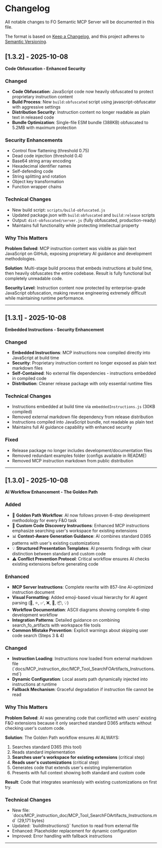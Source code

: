 # Changelog

All notable changes to FO Semantic MCP Server will be documented in this file.

The format is based on [Keep a Changelog](https://keepachangelog.com/en/1.0.0/),
and this project adheres to [Semantic Versioning](https://semver.org/spec/v2.0.0.html).

## [1.3.2] - 2025-10-08

**Code Obfuscation - Enhanced Security**

### Changed
- **Code Obfuscation**: JavaScript code now heavily obfuscated to protect proprietary instruction content
- **Build Process**: New `build:obfuscated` script using javascript-obfuscator with aggressive settings
- **Distribution Security**: Instruction content no longer readable as plain text in released code
- **Bundle Optimization**: Single-file ESM bundle (388KB) obfuscated to 5.2MB with maximum protection

### Security Enhancements
- Control flow flattening (threshold 0.75)
- Dead code injection (threshold 0.4)
- Base64 string array encoding
- Hexadecimal identifier names
- Self-defending code
- String splitting and rotation
- Object key transformation
- Function wrapper chains

### Technical Changes
- New build script: `scripts/build-obfuscated.js`
- Updated package.json with `build:obfuscated` and `build:release` scripts
- Output: `dist-obfuscated/server.js` (fully obfuscated, production-ready)
- Maintains full functionality while protecting intellectual property

### Why This Matters
**Problem Solved**: MCP instruction content was visible as plain text JavaScript on GitHub, exposing proprietary AI guidance and development methodologies.

**Solution**: Multi-stage build process that embeds instructions at build time, then heavily obfuscates the entire codebase. Result is fully functional but completely unreadable code.

**Security Level**: Instruction content now protected by enterprise-grade JavaScript obfuscation, making reverse engineering extremely difficult while maintaining runtime performance.

---

## [1.3.1] - 2025-10-08

**Embedded Instructions - Security Enhancement**

### Changed
- **Embedded Instructions**: MCP instructions now compiled directly into JavaScript at build time
- **Security**: Proprietary instruction content no longer exposed as plain text markdown files
- **Self-Contained**: No external file dependencies - instructions embedded in compiled code
- **Distribution**: Cleaner release package with only essential runtime files

### Technical Changes
- Instructions embedded at build time via `embeddedInstructions.js` (30KB compiled)
- Removed external markdown file dependency from release distribution
- Instructions compiled into JavaScript bundle, not readable as plain text
- Maintains full AI guidance capability with enhanced security

### Fixed
- Release package no longer includes development/documentation files
- Removed redundant examples folder (configs available in README)
- Removed MCP instruction markdown from public distribution

---

## [1.3.0] - 2025-10-08

**AI Workflow Enhancement - The Golden Path**

### Added
- 🎯 **Golden Path Workflow**: AI now follows proven 6-step development methodology for every F&O task
- 🔧 **Custom Code Discovery Instructions**: Enhanced MCP instructions emphasize searching user's workspace for existing extensions
- 📊 **Context-Aware Generation Guidance**: AI combines standard D365 patterns with user's existing customizations
- 💡 **Structured Presentation Templates**: AI presents findings with clear distinction between standard and custom code
- ⚠️ **Conflict Prevention Protocol**: Critical workflow ensures AI checks existing extensions before generating code

### Enhanced
- **MCP Server Instructions**: Complete rewrite with 857-line AI-optimized instruction document
- **Visual Formatting**: Added emoji-based visual hierarchy for AI agent parsing (🎯, ⭐, ✅, ❌, 🔧, 📦, 💡)
- **Workflow Documentation**: ASCII diagrams showing complete 6-step development workflow
- **Integration Patterns**: Detailed guidance on combining search_fo_artifacts with workspace file tools
- **Common Mistake Prevention**: Explicit warnings about skipping user code search (Steps 3 & 4)

### Changed
- **Instruction Loading**: Instructions now loaded from external markdown file (\`docs/MCP_instruction_doc/MCP_Tool_SearchFOArtifacts_Instructions.md\`)
- **Dynamic Configuration**: Local assets path dynamically injected into instructions at runtime
- **Fallback Mechanism**: Graceful degradation if instruction file cannot be read

### Why This Matters
**Problem Solved**: AI was generating code that conflicted with users' existing F&O extensions because it only searched standard D365 artifacts without checking user's custom code.

**Solution**: The Golden Path workflow ensures AI ALWAYS:
1. Searches standard D365 (this tool)
2. Reads standard implementation
3. **Searches user's workspace for existing extensions** (critical step)
4. **Reads user's customizations** (critical step)
5. Generates code that extends user's existing implementation
6. Presents with full context showing both standard and custom code

**Result**: Code that integrates seamlessly with existing customizations on first try.

### Technical Changes
- New file: \`docs/MCP_instruction_doc/MCP_Tool_SearchFOArtifacts_Instructions.md\` (29,171 bytes)
- Updated: \`buildInstructions()\` function to read from external file
- Enhanced: Placeholder replacement for dynamic configuration
- Improved: Error handling with fallback instructions

---
